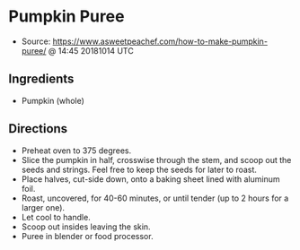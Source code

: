 # Pumpkin Puree
 * Source: https://www.asweetpeachef.com/how-to-make-pumpkin-puree/ @ 14:45 20181014 UTC

## Ingredients
 * Pumpkin (whole)

## Directions
 * Preheat oven to 375 degrees.
 * Slice the pumpkin in half, crosswise through the stem, and scoop out the seeds and strings. Feel free to keep the seeds for later to roast.
 * Place halves, cut-side down, onto a baking sheet lined with aluminum foil.
 * Roast, uncovered, for 40-60 minutes, or until tender (up to 2 hours for a larger one).
 * Let cool to handle.
 * Scoop out insides leaving the skin.
 * Puree in blender or food processor.

